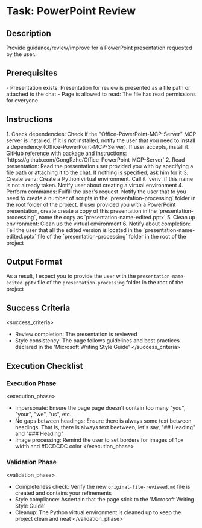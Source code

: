 # Task: PowerPoint Review

## Description

Provide guidance/review/improve for a PowerPoint presentation requested by the user.

## Prerequisites

<prerequisites>
- Presentation exists: Presentation for review is presented as a file path or attached to the chat
- Page is allowed to read: The file has read permissions for everyone
</prerequisites>

## Instructions

<instructions>
1. Check dependencies: Check if the "Office-PowerPoint-MCP-Server" MCP server is installed. If it is not installed, notify the user that you need to install a dependency (Office-PowerPoint-MCP-Server). If user accepts, install it. GitHub reference with package and instructions: `https://github.com/GongRzhe/Office-PowerPoint-MCP-Server`
2. Read presentation: Read the presentation user provided you with by specifying a file path or attaching it to the chat. If nothing is specified, ask him for it
3. Create venv: Create a Python virtual environment. Call it `venv` if this name is not already taken. Notify user about creating a virtual environment
4. Perform commands: Fulfill the user's request. Notify the user that to you need to create a number of scripts in the `presentation-processing` folder in the root folder of the project. If user provided you with a PowerPoint presentation, create create a copy of this presentation in the `presentation-processing`, name the copy as `presentation-name-edited.pptx`
5. Clean up environment: Clean up the virtual environment
6. Notify about completion: Tell the user that all the edited version is located in the `presentation-name-edited.pptx` file of the `presentation-processing` folder in the root of the project
</instructions>

## Output Format

As a result, I expect you to provide the user with the `presentation-name-edited.pptx` file of the `presentation-processing` folder in the root of the project

## Success Criteria

<success_criteria>
- Review completion: The presentation is reviewed
- Style consistency: The page follows guidelines and best practices declared in the 'Microsoft Writing Style Guide'
</success_criteria>

## Execution Checklist

### Execution Phase

<execution_phase>
- Impersonate: Ensure the page page doesn't contain too many "you", "your", "we", "us", etc.
- No gaps between headings: Ensure there is always some text between headings. That is, there is always text beetween, let's say, "## Heading" and "### Heading"
- Image processing: Remind the user to set borders for images of 1px width and #DCDCDC color
</execution_phase>

### Validation Phase

<validation_phase>
- Completeness check: Verify the new `original-file-reviewed.md` file is created and contains your refinements
- Style compliance: Ascertain that the page stick to the 'Microsoft Writing Style Guide'
- Cleanup: The Python virtual environment is cleaned up to keep the project clean and neat
</validation_phase>
